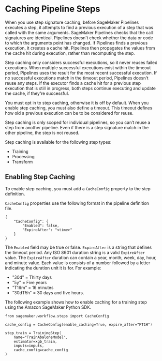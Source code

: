 # Caching Pipeline Steps<a name="pipelines-caching"></a>

When you use step signature caching, before SageMaker Pipelines executes a step, it attempts to find a previous execution of a step that was called with the same arguments\. SageMaker Pipelines checks that the call signatures are identical\. Pipelines doesn't check whether the data or code to which the arguments point has changed\. If Pipelines finds a previous execution, it creates a cache hit\. Pipelines then propagates the values from the cache hit during execution, rather than recomputing the step\.

Step caching only considers successful executions, so it never reuses failed executions\. When multiple successful executions exist within the timeout period, Pipelines uses the result for the most recent successful execution\. If no successful executions match in the timeout period, Pipelines doesn't reuse any steps\. If the executor finds a cache hit for a previous step execution that is still in progress, both steps continue executing and update the cache, if they're successful\.

You must opt in to step caching, otherwise it is off by default\. When you enable step caching, you must also define a timeout\. This timeout defines how old a previous execution can be to be considered for reuse\.

Step caching is only scoped for individual pipelines, so you can’t reuse a step from another pipeline\. Even if there is a step signature match in the other pipeline, the step is not reused\.

Step caching is available for the following step types: 
+ Training 
+ Processing 
+ Transform 

## Enabling Step Caching<a name="pipelines-caching-enabling"></a>

To enable step caching, you must add a `CacheConfig` property to the step definition\.

`CacheConfig` properties use the following format in the pipeline definition file\.

```
{
    "CacheConfig": {
        "Enabled": false,
        "ExpireAfter": "<time>"
    }
}
```

The `Enabled` field may be true or false\. `ExpireAfter` is a string that defines the timeout period\. Any ISO 8601 duration string is a valid `ExpireAfter` value\. The `ExpireAfter` duration can contain a year, month, week, day, hour, and minute value\. Each value is consists of a number followed by a letter indicating the duration unit it is for\. For example:
+ "30d" = Thirty days
+ "5y" = Five years
+ "T16m" = 16 minutes
+ "30dT5h" = 30 days and five hours\.

The following example shows how to enable caching for a training step using the Amazon SageMaker Python SDK\.

```
from sagemaker.workflow.steps import CacheConfig
      
cache_config = CacheConfig(enable_caching=True, expire_after="PT1H")

step_train = TrainingStep(
    name="TrainAbaloneModel",
    estimator=xgb_train,
    inputs=inputs,
    cache_config=cache_config
)
```